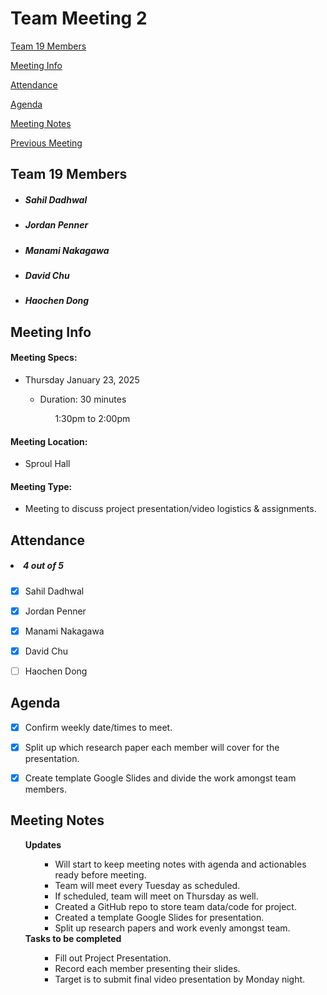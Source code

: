 # Team Meeting 2

[Team 19 Members](#team-19-members)

[Meeting Info](#meeting-info)

[Attendance](#attendance)

[Agenda](#agenda)

[Meeting Notes](#meeting-notes)

[Previous Meeting](https://github.com/pennerj6/260-project/blob/main/admin/meetings/011625-project_proposal.md)

## **Team 19 Members**
<ul>

<!-- List of Names to copy/paste
Sahil Dadhwal
Jordan Penner
Manami Nakagawa
David Chu
Haochen Dong 
-->

##### <li> *Sahil Dadhwal* </li>
##### <li> *Jordan Penner* </li>
##### <li> *Manami Nakagawa* </li>
##### <li> *David Chu* </li>
##### <li> *Haochen Dong* </li>

</ul>

## **Meeting Info**
#### Meeting Specs: 
<ul>
  <li>Thursday January 23, 2025</li>
  <ul>
    <li>Duration: 30 minutes</li>
        <ol>1:30pm to 2:00pm<ol>
  </ul>
</ul>

#### Meeting Location: 
<ul>
  <li>Sproul Hall</li>
</ul>

#### Meeting Type: 
<ul>
  <li>Meeting to discuss project presentation/video logistics & assignments. </li>
</ul>	

## **Attendance**
##### <li> *4 out of 5* </li>
- [x] Sahil Dadhwal
- [x] Jordan Penner
- [x] Manami Nakagawa
- [x] David Chu
- [ ] Haochen Dong


## **Agenda**
- [x] Confirm weekly date/times to meet. 
- [x] Split up which research paper each member will cover for the presentation.
- [x] Create template Google Slides and divide the work amongst team members.

    
## **Meeting Notes**
<ul>
<b>Updates</b>
<ul>
    <ul>
        <li>Will start to keep meeting notes with agenda and actionables ready before meeting.</li>
        <li>Team will meet every Tuesday as scheduled.</li>
        <li>If scheduled, team will meet on Thursday as well.</li>
        <li>Created a GitHub repo to store team data/code for project.</li>
        <li>Created a template Google Slides for presentation.</li>
        <li>Split up research papers and work evenly amongst team.</li>
    </ul>
    
</ul>
<b>Tasks to be completed</b>
<ul>
    <ul>
        <li>Fill out Project Presentation.</li>
        <li>Record each member presenting their slides.</li>
        <li>Target is to submit final video presentation by Monday night.</li>
    </ul>
</ul>